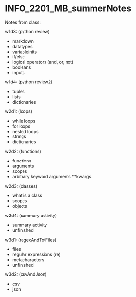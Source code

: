 # INFO_2201_MB_summerNotes
Notes from class:

w1d3: (python review)
- markdown
- datatypes
- variableinits
- if/else
- logical operators (and, or, not)
- booleans
- inputs

w1d4: (python review2)
- tuples
- lists
- dictionaries

w2d1: (loops)
- while loops
- for loops
- nested loops
- strings
- dictionaries

w2d2: (functions)
- functions
- arguments
- scopes
- arbitrary keyword arguments **kwargs
  
w2d3: (classes)
- what is a class
- scopes
- objects

w2d4: (summary activity)
- summary activity
- unfinished

w3d1: (regexAndTxtFiles)
- files
- regular expressions (re)
- metacharacters
- unfinished

w3d2: (csvAndJson)
- csv
- json
  



  

